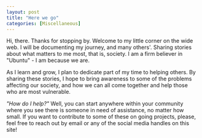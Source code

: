 ```yaml
---
layout: post
title: "Here we go"
categories: [Miscellaneous]
---
```


Hi, there. Thanks for stopping by. Welcome to my little corner on the wide web. I will be documenting my journey, and many others'. Sharing stories about what matters to me most, that is, society. I am a firm believer in "Ubuntu" - I am because we are.

 As I learn and grow, I plan to dedicate part of my time to helping others. By sharing these stories, I hope to bring awareness to some of the problems affecting our society, and how we can all come together and help those who are most vulnerable. 

 <em>"How do I help?" </em> Well, you can start anywhere within your community where you see there is someone in need of assistance, no matter how small. If you want to contribute to some of these on going projects, please, feel free to reach out by email or any of the social media handles on this site! 
